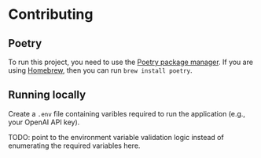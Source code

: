 # Contributing

## Poetry

To run this project, you need to use the [Poetry package manager](https://python-poetry.org/docs/). If you are using [Homebrew](https://brew.sh), then you can run `brew install poetry`.

## Running locally

Create a `.env` file containing varibles required to run the application (e.g., your OpenAI API key).

TODO: point to the environment variable validation logic instead of enumerating the required variables here.

